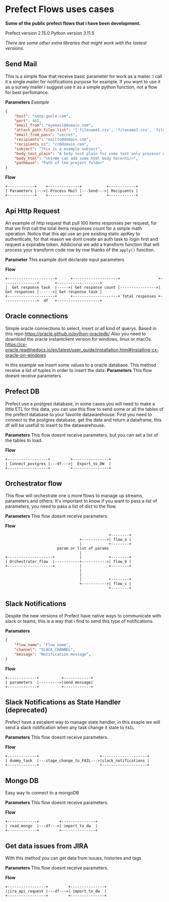 # Prefect Flows uses cases
**Some of the public prefect flows that i have been development.**

Prefect version 2.15.0
Python version 3.11.5

*There are some other extra libraries that might work with the lastest versions.*

## Send Mail
This is a simple flow that receive basic parameter for work as a mailer. I call it a single mailer for notifications purpose for example. If you want to use it as a survey mailer i suggest use it as a simple python function, not a flow for best perfomance.

**Parameters**
*Example*
```json
{
    "host": "smtp.goole.com",
    "port": 465,
    "email_from": "myemail@domain.com",
    "attach_path_files_list": "['filename1.csv', 'filename2.csv', 'filenamen.csv']",
    "email_from_pass": "secret",
    "recipients": "mailto@domain.com",
    "recipients_cc": "cc@domain.com",
    "subject": "This is a example subject",
    "body_text_plain": "A body text plain for some text only procesor mail client",
    "body_html": "<h1>We can add some html body here<h1/>",
    "pathbase": "Path of the project folder"
}
```
**Flow**
```
+------------+    +--------------+           +------------+
| Parameters |--->| Process Mail |---Send--->| Recipients |
+------------+    +--------------+           +------------+
```
						
## Api Http Request
An example of http request that pull 100 items responses per request, for that we first call the total items responses count for a simple math operation.
Notice that this api use an pre existing static apiKey to authenticate, for that reason we dont create an auth task to login first and request a expirable token.
Addicional we add a transform function that will process your transform code row by row thanks of the `apply()` function.

**Parameter**
This example dont declarate input parameters

**Flow**
```
+---------------------+      +--------------------+                 +---------------+       +-------------------+
|  Get response task  |----->| Get response count |---------------->| Get responses |------>| Get response task |
+---------------------+      +--------------------+ Total responses +---------------+  df   +-------------------+
```                                                                                                                 

## Oracle connections
Simple oracle connections to select, insert or all kind of querys. Based in this repo https://oracle.github.io/python-oracledb/
Also you need to download the oracle instantclient version for windows, linux or macOs. https://cx-oracle.readthedocs.io/en/latest/user_guide/installation.html#installing-cx-oracle-on-windows

In this example we insert some values to a oracle database. This method receive a list of tuples in order to insert the data.
**Parameters**
This flow doesnt receive parameters

## Prefect DB
Prefect use a postgres database, in some cases you will need to make a little ETL for this data, you can use this flow to send some or all the tables of the prefect database to your favorite datawarehouse.
First you need to connect to the postgres database, get the data and return a dataframe, this df will be usefull to insert to the datawarehouse.

**Parameters**
This flow doesnt receive parameters, but you can set a list of the tables to load.

**Flow**
```
+------------------+         +----------------+
| Connect_postgres |---df--->|  Export_to_DW  |
+------------------+         +----------------+
```
## Orchestrator flow
This flow will orchestrate one o more flows to manage up streams, parameters and others. It's important to know if you want to pass a list of parameters, you need to pass a list of dict to the flow.

**Parameters**
This flow doesnt receive parameters.

**Flow**
```
                                              +--------+
                                 +----------->| flow_a |
                                 |            +--------+
                       param or list of params          
                                 |                      
+--------------------+           |            +--------+
| Orchestrator_flow  |-----------+----------->| flow_b |
+--------------------+           |            +--------+
                                 |                      
                                 |                      
                                 |            +--------+
                                 +----------->| flow_c |
                                              +--------+
```
## Slack Notifications
Despite the new versions of Prefect have native ways to communicate with slack or teams, this is a way that i find to send this type of notifications.


**Paramaters**
```json
{
    "flow_name": "Flow name",
    "channel": "SLACK_CHANNEL",
    "message": "Notification message",
}
```

**Flow**
```
+-------------+          +------------+
| parameters  |--------->|send message|
+-------------+          +------------+
```
## Slack Notifications as State Handler (deprecated)
Prefect have a excelent way to manage state handler, in this exaple we will send a slack notification when any task change it state to `FAIL`

**Parameters**
This flow doesnt receive parameters.

**Flow**
```
+-------------+                           +--------------------+
| dummy_task  |---stage_change_to_FAIL--->|slack_notifications |
+-------------+                           +--------------------+
```
## Mongo DB
Easy way to connect to a mongoDB

**Parameters**
This flow doesnt receive parameters.

**Flow**
```
+-------------+         +---------------+
| read_mongo  |---df--->| import_to_dw  |
+-------------+         +---------------+
```
## Get data issues from JIRA
With this method you can get data from issues, histories and tags

**Parameters**
This flow doesnt receive parameters.

**Flow**
```
+-----------------+         +---------------+
|jira_api_request |---df--->| import_to_dw  |
+-----------------+         +---------------+
```